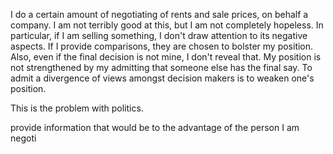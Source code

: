 I do a certain amount of negotiating of rents and sale prices, on behalf a company.
I am not terribly good at this, but I am not completely hopeless. 
In particular, if I am selling something, I don't draw attention to its negative aspects.
If I provide comparisons, they are chosen to bolster my position.
Also, even if the final decision is not mine, I don't reveal that.
My position is not strengthened by my admitting that someone else has the final say. 
To admit a divergence of views amongst decision makers is to weaken one's position.

This is the problem with politics. 



provide information that would be to the advantage of the person I am negoti
